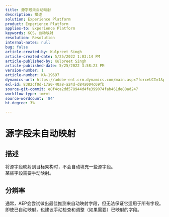 ```yaml
---
title: 源字段未自动映射
description: 描述
solution: Experience Platform
product: Experience Platform
applies-to: Experience Platform
keywords: KCS，自动映射
resolution: Resolution
internal-notes: null
bug: false
article-created-by: Kulpreet Singh
article-created-date: 5/25/2022 1:03:14 PM
article-published-by: Kulpreet Singh
article-published-date: 5/25/2022 3:58:23 PM
version-number: 1
article-number: KA-19697
dynamics-url: https://adobe-ent.crm.dynamics.com/main.aspx?forceUCI=1&pagetype=entityrecord&etn=knowledgearticle&id=c91c2f02-2bdc-ec11-a7b6-0022480b05aa
exl-id: 8382cf0d-17a0-40a8-a24d-d84a004c69fb
source-git-commit: e8f4ca2dd578944d4fe399074fab461de88ad247
workflow-type: tm+mt
source-wordcount: '84'
ht-degree: 3%

---
```


# 源字段未自动映射

## 描述

将源字段映射到目标架构时，不会自动填充一些源字段。
<br>某些字段需要手动映射。

## 分辨率


通常，AEP会尝试做出最佳推测来自动映射字段，但无法保证它适用于所有字段。 即使已自动映射，也建议手动检查和调整（如果需要）已映射的字段。
